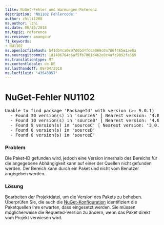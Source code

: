 ```yaml
---
title: NuGet-Fehler und Warnungen-Referenz
description: 'NU1102 Fehlercode:'
author: zhili1208
ms.author: lzhi
ms.date: 06/25/2018
ms.topic: reference
ms.reviewer: anangaur
f1_keywords:
- NU1102
ms.openlocfilehash: b41db4ca0e97d6bd4fcca069c0a786f465e1ae8a
ms.sourcegitcommit: 1d1406764c6af5fb7801d462e0c4afc9092fa569
ms.translationtype: MT
ms.contentlocale: de-DE
ms.lasthandoff: 09/04/2018
ms.locfileid: "43545957"
---
```

# <a name="nuget-error-nu1102"></a>NuGet-Fehler NU1102

<pre>Unable to find package 'PackageId' with version (>= 9.0.1)<br/>  - Found 30 version(s) in 'sourceA' [ Nearest version: '4.0.0' ]<br/>  - Found 10 version(s) in 'sourceB' [ Nearest version: '4.0.0-rc-2129' ]<br/>  - Found 9 version(s) in 'sourceC' [ Nearest version: '3.0.0-beta-00032' ]<br/>  - Found 0 version(s) in 'sourceD'<br/>  - Found 0 version(s) in 'sourceE'</pre>

### <a name="issue"></a>Problem
Die Paket-ID gefunden wird, jedoch eine Version innerhalb des Bereichs für die angegebene Abhängigkeit kann auf einer der Quellen nicht gefunden werden. Der Bereich kann durch ein Paket und nicht vom Benutzer angegeben werden.

### <a name="solution"></a>Lösung
Bearbeiten der Projektdatei, um die Version des Pakets zu beheben. Überprüfen Sie, die auch die [NuGet-Konfiguration](../../consume-packages/Configuring-NuGet-Behavior.md) identifiziert die Paketquellen Ihre erwarten, dass eingesetzt werden. Sie müssen möglicherweise die Requeted-Version zu ändern, wenn das Paket direkt vom Projekt verwiesen wird.